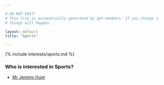 ```yaml
---

# DO NOT EDIT!
# This file is automatically generated by get-members. If you change it, bad
# things will happen.

layout: default
title: "Sports"

---
```


{% include interests/sports.md %}

### Who is interested in Sports?


* [Mr Jeremy Hunt](members/mr-jeremy-hunt.html)
